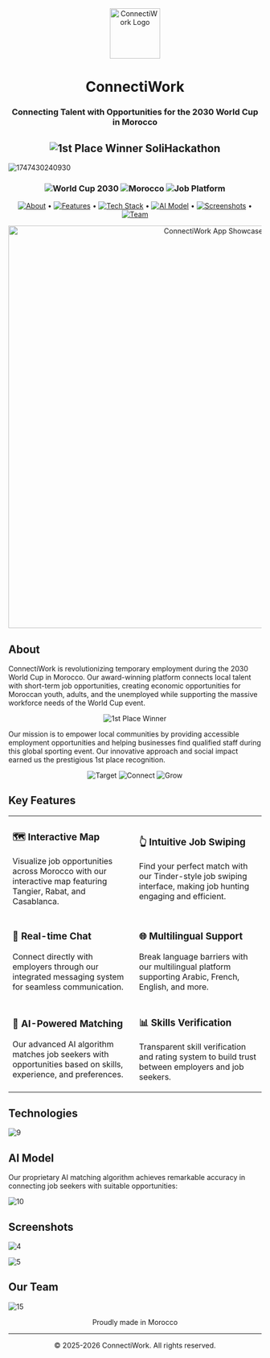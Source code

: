 <div align="center">
  <img src="https://github.com/user-attachments/assets/eea7d81d-94bb-4b42-a125-6d1f01fb3da7" alt="ConnectiWork Logo" width="100"/>
</div>

<h1 align="center">ConnectiWork</h1>
<h3 align="center">Connecting Talent with Opportunities for the 2030 World Cup in Morocco</h3>


<h2 align="center">
  <img src="https://img.shields.io/badge/🏆_1st_Place_Winner_SoliHackathon-FFD700?style=for-the-badge&logoColor=black" alt="1st Place Winner SoliHackathon"/>
</h2>

![1747430240930](https://github.com/user-attachments/assets/ebcc3c13-1a71-4aff-83e4-6b4d0a7a380f)


<h3 align="center">
  <img src="https://img.shields.io/badge/🌍_World_Cup_2030-2BB363?style=for-the-badge&logoColor=white" alt="World Cup 2030"/>
  <img src="https://img.shields.io/badge/🇲🇦_Morocco-C1272D?style=for-the-badge&logoColor=white" alt="Morocco"/>
  <img src="https://img.shields.io/badge/💼_Job_Platform-141619?style=for-the-badge&logoColor=white" alt="Job Platform"/>
</h3>

<p align="center">
  <a href="#about"><img src="https://img.shields.io/badge/About-7849FF?style=flat-square&logoColor=white" alt="About"/></a> •
  <a href="#key-features"><img src="https://img.shields.io/badge/Features-2BB363?style=flat-square&logoColor=white" alt="Features"/></a> •
  <a href="#technologies"><img src="https://img.shields.io/badge/Tech_Stack-141619?style=flat-square&logoColor=white" alt="Tech Stack"/></a> •
  <a href="#ai-model"><img src="https://img.shields.io/badge/AI_Model-7849FF?style=flat-square&logoColor=white" alt="AI Model"/></a> •
  <a href="#screenshots"><img src="https://img.shields.io/badge/Screenshots-2BB363?style=flat-square&logoColor=white" alt="Screenshots"/></a> •
  <a href="#team"><img src="https://img.shields.io/badge/Team-141619?style=flat-square&logoColor=white" alt="Team"/></a>
</p>

<p align="center">
  <img src="https://github.com/user-attachments/assets/d0227a36-c918-40ce-8441-bc165e6e98bf" alt="ConnectiWork App Showcase" width="800"/>
</p>

## About 

ConnectiWork is revolutionizing temporary employment during the 2030 World Cup in Morocco. Our award-winning platform connects local talent with short-term job opportunities, creating economic opportunities for Moroccan youth, adults, and the unemployed while supporting the massive workforce needs of the World Cup event.

<p align="center">
  <img src="https://img.shields.io/badge/🏆_1st_Place_Winner-FFD700?style=for-the-badge&logoColor=black" alt="1st Place Winner"/>
</p>

Our mission is to empower local communities by providing accessible employment opportunities and helping businesses find qualified staff during this global sporting event. Our innovative approach and social impact earned us the prestigious 1st place recognition.

<p align="center">
  <img src="https://img.shields.io/badge/🎯_Target-7849FF?style=for-the-badge&logoColor=white" alt="Target"/>
  <img src="https://img.shields.io/badge/🤝_Connect-2BB363?style=for-the-badge&logoColor=white" alt="Connect"/>
  <img src="https://img.shields.io/badge/📈_Grow-141619?style=for-the-badge&logoColor=white" alt="Grow"/>
</p>


## Key Features

<table>
  <tr>
    <td width="50%">
      <h3>🗺️ Interactive Map</h3>
      <p>Visualize job opportunities across Morocco with our interactive map featuring Tangier, Rabat, and Casablanca.</p>
    </td>
    <td width="50%">
      <h3>👆 Intuitive Job Swiping</h3>
      <p>Find your perfect match with our Tinder-style job swiping interface, making job hunting engaging and efficient.</p>
    </td>
  </tr>
  <tr>
    <td width="50%">
      <h3>💬 Real-time Chat</h3>
      <p>Connect directly with employers through our integrated messaging system for seamless communication.</p>
    </td>
    <td width="50%">
      <h3>🌐 Multilingual Support</h3>
      <p>Break language barriers with our multilingual platform supporting Arabic, French, English, and more.</p>
    </td>
  </tr>
  <tr>
    <td width="50%">
      <h3>🧠 AI-Powered Matching</h3>
      <p>Our advanced AI algorithm matches job seekers with opportunities based on skills, experience, and preferences.</p>
    </td>
    <td width="50%">
      <h3>📊 Skills Verification</h3>
      <p>Transparent skill verification and rating system to build trust between employers and job seekers.</p>
    </td>
  </tr>
</table>

## Technologies

![9](https://github.com/user-attachments/assets/b4ae18e2-ea21-4846-94c3-7d3e6e4c32aa)


## AI Model

Our proprietary AI matching algorithm achieves remarkable accuracy in connecting job seekers with suitable opportunities:

![10](https://github.com/user-attachments/assets/c2c6b6d8-784c-45c8-b6dd-0c7eeb77336c)



## Screenshots

![4](https://github.com/user-attachments/assets/d0227a36-c918-40ce-8441-bc165e6e98bf)

![5](https://github.com/user-attachments/assets/e5a20e39-5274-46e5-91ac-f9401c3f2851)


## Our Team

![15](https://github.com/user-attachments/assets/1dcbcca8-b4ee-4b5b-955f-b3fe57dd89f9)



<p align="center">
  Proudly made in Morocco
</p>

---

<p align="center">
  © 2025-2026 ConnectiWork. All rights reserved.
</p>
